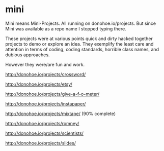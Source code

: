 mini
====

Mini means Mini-Projects. All running on donohoe.io/projects. But since Mini was available as a repo name I stopped typing there.

These projects were at various points quick and dirty hacked together projects to demo or explore an idea. They exemplify the least care and attention in terms of coding, coding standards, horrible class names, and dubious approaches.

However they were/are fun and work.

http://donohoe.io/projects/crossword/

http://donohoe.io/projects/etsy/

http://donohoe.io/projects/give-a-f-o-meter/

http://donohoe.io/projects/instapaper/

http://donohoe.io/projects/mixtape/ (90% complete)

http://donohoe.io/projects/romney/

http://donohoe.io/projects/scientists/

http://donohoe.io/projects/slides/


